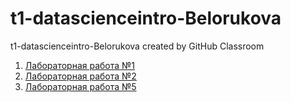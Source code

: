 # t1-datascienceintro-Belorukova
t1-datascienceintro-Belorukova created by GitHub Classroom

1. [Лабораторная работа №1](https://repl.it/@LizaBielorukova/Laboratornaia-rabota-16-siem#main.py)
2. [Лабораторная работа №2](https://repl.it/@LizaBielorukova/Laboratornaia-26-siem)
3. [Лабораторная работа №5](https://repl.it/@LizaBielorukova/Lab56-sem#main.py)
